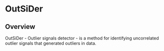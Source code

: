 # OutSiDer

## Overview

OutSiDer - Outlier signals detector - is a method for identifying uncorrelated outlier signals that generated outliers in data. 
